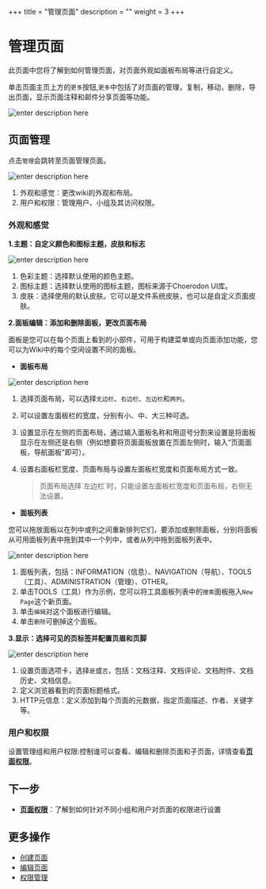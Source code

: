 ﻿+++
title = "管理页面"
description = ""
weight = 3
+++

# 管理页面

此页面中您将了解到如何管理页面，对页面外观如面板布局等进行自定义。

单击页面主页上方的`更多`按钮,`更多`中包括了对页面的管理，复制，移动，删除，导出页面，显示页面注释和邮件分享页面等功能。

![enter description here](/docs/user-guide/wiki/image/manage-page.png)


## 页面管理
点击`管理`会跳转至页面管理页面。

![enter description here](/docs/user-guide/wiki/image/manage-page1.png)
 
1. 外观和感觉：更改wiki的外观和布局。
2. 用户和权限：管理用户、小组及其访问权限。

### 外观和感觉

**1.主题：自定义颜色和图标主题，皮肤和标志**

![enter description here](/docs/user-guide/wiki/image/manage-page2.png)

  1. 色彩主题：选择默认使用的颜色主题。
  2. 图标主题：选择默认使用的图标主题，图标来源于Choerodon UI库。
  3. 皮肤：选择使用的默认皮肤。它可以是文件系统皮肤，也可以是自定义页面皮肤。

**2.面板编辑：添加和删除面板，更改页面布局**

面板是您可以在每个页面上看到的小部件，可用于构建菜单或向页面添加功能，您可以为Wiki中的每个空间设置不同的面板。

- **面板布局**

![enter description here](/docs/user-guide/wiki/image/manage-page3.png)

1. 选择页面布局，可以选择`无边栏`、`右边栏`、`左边栏`和`两列`。
2. 可以设置左面板栏的宽度，分别有小、中、大三种可选。
3. 设置显示在左侧的页面布局，通过输入面板名称和用逗号分割来设置是将面板显示在左侧还是右侧（例如想要将页面面板放置在页面左侧时，输入“页面面板，导航面板”即可）。
4. 设置右面板栏宽度、页面布局与设置左面板栏宽度和页面布局方式一致。

    <blockquote class="note">
    页面布局选择`左边栏`时，只能设置左面板栏宽度和页面布局，右侧无法设置。
    </blockquote>

- **面板列表**

您可以拖放面板以在列中或列之间重新排列它们，要添加或删除面板，分别将面板从可用面板列表中拖到其中一个列中，或者从列中拖到面板列表中。

![enter description here](/docs/user-guide/wiki/image/manage-page4.png)

1. 面板列表，包括：INFORMATION（信息）、NAVIGATION（导航）、TOOLS（工具）、ADMINISTRATION（管理）、OTHER。
2. 单击TOOLS（工具）作为示例，您可以将工具面板列表中的`搜索`面板拖入`New Page`这个新页面。
3. 单击`编辑`对这个面板进行编辑。
4. 单击`删除`可删掉这个面板。

**3.显示：选择可见的页标签并配置页眉和页脚**

![enter description here](/docs/user-guide/wiki/image/manage-page5.png)

1. 设置页面选项卡，选择`是`或`否`，包括：文档注释、文档评论、文档附件、文档历史、文档信息。
2. 定义浏览器看到的页面标题格式。
3. HTTP元信息：定义添加到每个页面的元数据，指定页面描述、作者、关键字等。


### 用户和权限

设置管理组和用户权限:控制谁可以查看、编辑和删除页面和子页面，详情查看[**页面权限**](../hierarchy-page)。

## 下一步

- [**页面权限**](../hierarchy-page)：了解到如何针对不同小组和用户对页面的权限进行设置

## 更多操作

- [创建页面](../create-page)
- [编辑页面](../edict-page) 
- [权限管理](../../hierarchy)



